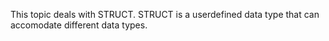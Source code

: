 This topic deals with STRUCT.
STRUCT is a userdefined data type that can accomodate different data types.
